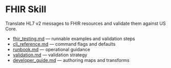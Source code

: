 # FHIR Skill

Translate HL7 v2 messages to FHIR resources and validate them against US Core.

- [fhir_testing.md](fhir_testing.md) — runnable examples and validation steps
- [cli_reference.md](cli_reference.md) — command flags and defaults
- [runbook.md](runbook.md) — operational guidance
- [validation.md](validation.md) — validation strategy
- [developer_guide.md](developer_guide.md) — authoring maps and transforms
